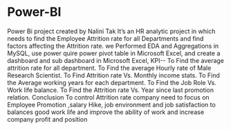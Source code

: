 # Power-BI
Power Bi project created by Nalini Tak
It’s an HR analytic project in which needs to find the Employee Attrition rate for all Departments
and find factors affecting the Attrition rate. we Performed EDA and Aggregations in MySQL, use power 
quire power pivot table in Microsoft Excel, and create a dashboard and sub dashboard in Microsoft Excel,
KPI--
To Find  the average attrition rate for all department.
To Find the average Hourly rate of Male Research Scientist.
To Find Attrition rate Vs. Monthly income stats.
To Find the Average working years for each department.
To Find the Job Role Vs. Work life balance.
To Find the Attrition rate Vs. Year since last promotion relation.
Conclusion
To control Attrition rate company need to focus on Employee Promotion ,salary Hike, job environment and job satisfaction to balances good work life and improve the ability of work and increase company profit and position  
